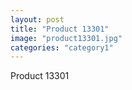 ```yaml
---
layout: post
title: "Product 13301"
image: "product13301.jpg"
categories: "category1"
---
```

Product 13301
